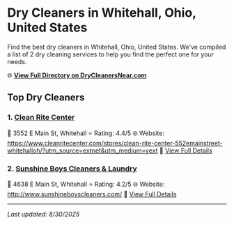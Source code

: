 # Dry Cleaners in Whitehall, Ohio, United States

Find the best dry cleaners in Whitehall, Ohio, United States. We've compiled a list of 2 dry cleaning services to help you find the perfect one for your needs.

🌐 **[View Full Directory on DryCleanersNear.com](https://drycleanersnear.com/city/US/Ohio/Whitehall)**

## Top Dry Cleaners

### 1. [Clean Rite Center](https://drycleanersnear.com/dryCleaner/689aa0aa2abe37ea0a6566f8/clean-rite-center)
📍 3552 E Main St, Whitehall
⭐ Rating: 4.4/5
🌐 Website: https://www.cleanritecenter.com/stores/clean-rite-center-552emainstreet-whitehalloh/?utm_source=extnet&utm_medium=yext
🔗 [View Full Details](https://drycleanersnear.com/dryCleaner/689aa0aa2abe37ea0a6566f8/clean-rite-center)

### 2. [Sunshine Boys Cleaners & Laundry](https://drycleanersnear.com/dryCleaner/689aa0862abe37ea0a6565ec/sunshine-boys-cleaners-laundry)
📍 4638 E Main St, Whitehall
⭐ Rating: 4.2/5
🌐 Website: http://www.sunshineboyscleaners.com/
🔗 [View Full Details](https://drycleanersnear.com/dryCleaner/689aa0862abe37ea0a6565ec/sunshine-boys-cleaners-laundry)


---

*Last updated: 8/30/2025*
